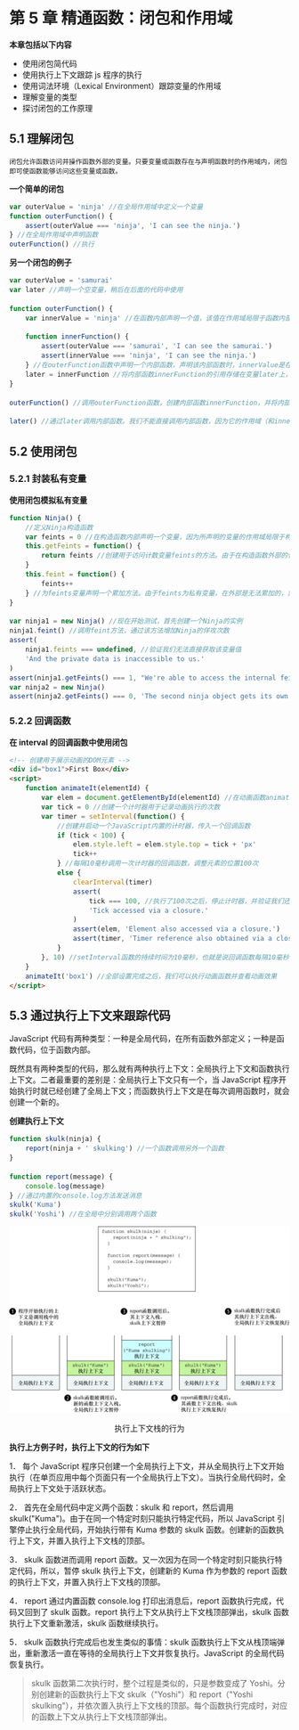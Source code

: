 # 第 5 章 精通函数：闭包和作用域

**本章包括以下内容**

-   使用闭包简代码
-   使用执行上下文跟踪 js 程序的执行
-   使用词法环境（Lexical Environment）跟踪变量的作用域
-   理解变量的类型
-   探讨闭包的工作原理

## 5.1 理解闭包

    闭包允许函数访问并操作函数外部的变量。只要变量或函数存在与声明函数时的作用域内，闭包即可使函数能够访问这些变量或函数。

**一个简单的闭包**

```js
var outerValue = 'ninja' //在全局作用域中定义一个变量
function outerFunction() {
	assert(outerValue === 'ninja', 'I can see the ninja.')
} //在全局作用域中声明函数
outerFunction() //执行
```

**另一个闭包的例子**

```js
var outerValue = 'samurai'
var later //声明一个空变量，稍后在后面的代码中使用

function outerFunction() {
	var innerValue = 'ninja' //在函数内部声明一个值，该值在作用域局限于函数内部，在函数外部不允许访问

	function innerFunction() {
		assert(outerValue === 'samurai', 'I can see the samurai.')
		assert(innerValue === 'ninja', 'I can see the ninja.')
	} //在outerFunction函数中声明一个内部函数，声明该内部函数时，innerValue是在内部函数的作用域内
	later = innerFunction //将内部函数innerFunction的引用存储在变量later上，因为later在全局作用域内，所以我们可以对它进行调用
}

outerFunction() //调用outerFunction函数，创建内部函数innerFunction，并将内部函数赋值给变量later

later() //通过later调用内部函数。我们不能直接调用内部函数，因为它的作用域（和innerValue一起）被限制在外部函数outerFunction之内
```

## 5.2 使用闭包

### 5.2.1 封装私有变量

**使用闭包模拟私有变量**

```js
function Ninja() {
	//定义Ninja构造函数
	var feints = 0 //在构造函数内部声明一个变量，因为所声明的变量的作用域局限于构造函数的内部，所以它是一个“私有”变量。我们使用该变量统计Ninja佯攻的次数
	this.getFeints = function() {
		return feints //创建用于访问计数变量feints的方法。由于在构造函数外部的代码是无法访问feints变量的，这是通过只读形式访问该变量的常用方法
	}
	this.feint = function() {
		feints++
	} //为feints变量声明一个累加方法。由于feints为私有变量，在外部是无法累加的，累加过程则被限制在我们提供的方法中
}

var ninja1 = new Ninja() //现在开始测试，首先创建一个Ninja的实例
ninja1.feint() //调用feint方法，通过该方法增加Ninja的佯攻次数
assert(
	ninja1.feints === undefined, //验证我们无法直接获取该变量值
	'And the private data is inaccessible to us.'
)
assert(ninja1.getFeints() === 1, "We're able to access the internal feint count.") //虽然我们无法直接对feints变量赋值，但是我们仍然能够通过getFeints方法操作该变量的值
var ninja2 = new Ninja()
assert(ninja2.getFeints() === 0, 'The second ninja object gets its own feints variable.') //当我们通过ninja构造函数创建一个新的ninja2实例时，ninja2对象则具有自己私有的feints变量
```

### 5.2.2 回调函数

**在 interval 的回调函数中使用闭包**

```html
<!-- 创建用于展示动画的DOM元素 -->
<div id="box1">First Box</div>
<script>
	function animateIt(elementId) {
		var elem = document.getElementById(elementId) //在动画函数animateIt内部，获取DOM元素的引用
		var tick = 0 //创建一个计时器用于记录动画执行的次数
		var timer = setInterval(function() {
			//创建并启动一个JavaScript内置的计时器，传入一个回调函数
			if (tick < 100) {
				elem.style.left = elem.style.top = tick + 'px'
				tick++
			} //每隔10毫秒调用一次计时器的回调函数，调整元素的位置100次
			else {
				clearInterval(timer)
				assert(
					tick === 100, //执行了100次之后，停止计时器，并验证我们还可以看到与执行动画有关的变量
					'Tick accessed via a closure.'
				)
				assert(elem, 'Element also accessed via a closure.')
				assert(timer, 'Timer reference also obtained via a closure.')
			}
		}, 10) //setInterval函数的持续时间为10毫秒，也就是说回调函数每隔10毫秒调用一次
	}
	animateIt('box1') //全部设置完成之后，我们可以执行动画函数并查看动画效果
</script>
```

## 5.3 通过执行上下文来跟踪代码

JavaScript 代码有两种类型：一种是全局代码，在所有函数外部定义；一种是函数代码，位于函数内部。

既然具有两种类型的代码，那么就有两种执行上下文：全局执行上下文和函数执行上下文。二者最重要的差别是：全局执行上下文只有一个，当 JavaScript 程序开始执行时就已经创建了全局上下文；而函数执行上下文是在每次调用函数时，就会创建一个新的。

**创建执行上下文**

```js
function skulk(ninja) {
	report(ninja + ' skulking') //一个函数调用另外一个函数
}

function report(message) {
	console.log(message)
} //通过内置的console.log方法发送消息
skulk('Kuma')
skulk('Yoshi') //在全局中分别调用两个函数
```

![执行上下文栈的行为](images/执行上下文栈的行为.png)

<center> 执行上下文栈的行为</center>

**执行上方例子时，执行上下文的行为如下**

1． 每个 JavaScript 程序只创建一个全局执行上下文，并从全局执行上下文开始执行（在单页应用中每个页面只有一个全局执行上下文）。当执行全局代码时，全局执行上下文处于活跃状态。

2． 首先在全局代码中定义两个函数：skulk 和 report，然后调用 skulk("Kuma")。由于在同一个特定时刻只能执行特定代码，所以 JavaScript 引擎停止执行全局代码，开始执行带有 Kuma 参数的 skulk 函数。创建新的函数执行上下文，并置入执行上下文栈的顶部。

3． skulk 函数进而调用 report 函数。又一次因为在同一个特定时刻只能执行特定代码，所以，暂停 skulk 执行上下文，创建新的 Kuma 作为参数的 report 函数的执行上下文，并置入执行上下文栈的顶部。

4． report 通过内置函数 console.log 打印出消息后，report 函数执行完成，代码又回到了 skulk 函数。report 执行上下文从执行上下文栈顶部弹出，skulk 函数执行上下文重新激活，skulk 函数继续执行。

5． skulk 函数执行完成后也发生类似的事情：skulk 函数执行上下文从栈顶端弹出，重新激活一直在等待的全局执行上下文并恢复执行。JavaScript 的全局代码恢复执行。

> skulk 函数第二次执行时，整个过程是类似的，只是参数变成了 Yoshi。分别创建新的函数执行上下文 skulk（"Yoshi"）和 report（"Yoshi skulking"），并依次置入执行上下文栈的顶部。每个函数执行完成时，对应的函数上下文从执行上下文栈顶部弹出。
